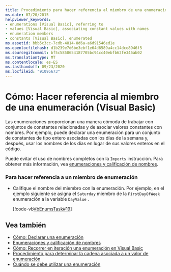```yaml
---
title: Procedimiento para hacer referencia al miembro de una enumeración
ms.date: 07/20/2015
helpviewer_keywords:
- enumerations [Visual Basic], referring to
- values [Visual Basic], associating constant values with names
- enumeration members
- constants [Visual Basic], enumerated
ms.assetid: bbb5c3cc-7cdb-4814-8d6a-a6d91546ed1e
ms.openlocfilehash: d1b239e7d6be3ebf1e64d6589a4cc14dce8946f5
ms.sourcegitcommit: bf5c5850654187705bc94cc40ebfb62fe346ab02
ms.translationtype: MT
ms.contentlocale: es-ES
ms.lasthandoff: 09/23/2020
ms.locfileid: "91095673"
---
```

# <a name="how-to-refer-to-an-enumeration-member-visual-basic"></a>Cómo: Hacer referencia al miembro de una enumeración (Visual Basic)

Las enumeraciones proporcionan una manera cómoda de trabajar con conjuntos de constantes relacionadas y de asociar valores constantes con nombres. Por ejemplo, puede declarar una enumeración para un conjunto de constantes de tipo entero asociadas con los días de la semana y, después, usar los nombres de los días en lugar de sus valores enteros en el código.  
  
 Puede evitar el uso de nombres completos con la `Imports` instrucción. Para obtener más información, vea [enumeraciones y calificación de nombres](enumerations-and-name-qualification.md).  
  
### <a name="to-refer-to-an-enumeration-member"></a>Para hacer referencia a un miembro de enumeración  
  
- Califique el nombre del miembro con la enumeración. Por ejemplo, en el ejemplo siguiente se asigna el `Saturday` miembro de la `FirstDayOfWeek` enumeración a la variable `DayValue` .  
  
     [!code-vb[VbEnumsTask#19](~/samples/snippets/visualbasic/VS_Snippets_VBCSharp/VbEnumsTask/VB/Class2.vb#19)]  
  
## <a name="see-also"></a>Vea también

- [Cómo: Declarar una enumeración](how-to-declare-enumerations.md)
- [Enumeraciones y calificación de nombres](enumerations-and-name-qualification.md)
- [Cómo: Recorrer en iteración una enumeración en Visual Basic](how-to-iterate-through-an-enumeration.md)
- [Procedimiento para determinar la cadena asociada a un valor de enumeración](how-to-determine-the-string-associated-with-an-enumeration-value.md)
- [Cuándo se debe utilizar una enumeración](when-to-use-an-enumeration.md)
